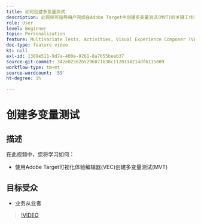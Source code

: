 ```yaml
---
title: 如何创建多变量测试
description: 此视频可指导用户完成在Adobe Target中创建多变量测试(MVT)的关键工作流。 了解创建和解释MVT的步骤。
role: User
level: Beginner
topic: Personalization
feature: Multivariate Tests, Activities, Visual Experience Composer (VEC)
doc-type: feature video
kt: null
exl-id: 1389e511-9d7a-400e-9261-8a7655beab37
source-git-commit: 342e02562b5296871638c1120114214df6115809
workflow-type: tm+mt
source-wordcount: '59'
ht-degree: 1%

---
```


# 创建多变量测试

## 描述

在此视频中，您将学习如何：

* 使用Adobe Target可视化体验编辑器(VEC)创建多变量测试(MVT)

## 目标受众

* 业务从业者

>[!VIDEO](https://video.tv.adobe.com/v/17395/?quality=12)
